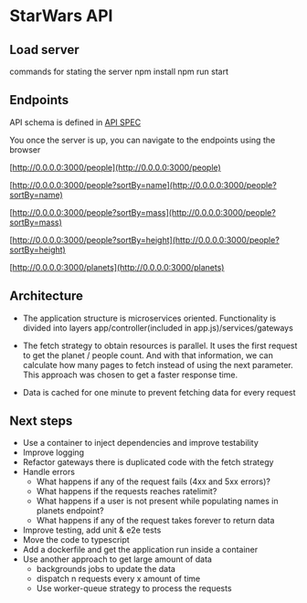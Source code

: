 # StarWars API

## Load server

commands for stating the server
    npm install
    npm run start

## Endpoints

API schema is defined in [API SPEC](apiSpec.json)

You once the server is up, you can navigate to the endpoints using the browser

[http://0.0.0.0:3000/people](http://0.0.0.0:3000/people)

[http://0.0.0.0:3000/people?sortBy=name](http://0.0.0.0:3000/people?sortBy=name)

[http://0.0.0.0:3000/people?sortBy=mass](http://0.0.0.0:3000/people?sortBy=mass)

[http://0.0.0.0:3000/people?sortBy=height](http://0.0.0.0:3000/people?sortBy=height)

[http://0.0.0.0:3000/planets](http://0.0.0.0:3000/planets)

## Architecture

- The application structure is microservices oriented. Functionality is divided into layers app/controller(included in app.js)/services/gateways

- The fetch strategy to obtain resources is parallel. It uses the first request to get the planet / people count. And with that information, we can calculate how many pages to fetch instead of using the next parameter. This approach was chosen to get a faster response time.

- Data is cached for one minute to prevent fetching data for every request

## Next steps

- Use a container to inject dependencies and improve testability
- Improve logging
- Refactor gateways there is duplicated code with the fetch strategy
- Handle errors
    - What happens if any of the request fails (4xx and 5xx errors)?
    - What happens if the requests reaches ratelimit?
    - What happens if a user is not present while populating names in planets endpoint?
    - What happens if any of the request takes forever to return data
- Improve testing, add unit & e2e tests
- Move the code to typescript
- Add a dockerfile and get the application run inside a container
- Use another approach to get large amount of data
    - backgrounds jobs to update the data
    - dispatch n requests every x amount of time
    - Use worker-queue strategy to process the requests
